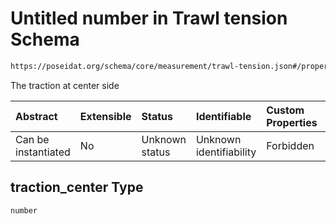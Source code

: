 # Untitled number in Trawl tension Schema

```txt
https://poseidat.org/schema/core/measurement/trawl-tension.json#/properties/traction_center
```

The traction at center side

| Abstract            | Extensible | Status         | Identifiable            | Custom Properties | Additional Properties | Access Restrictions | Defined In                                                                                |
| :------------------ | :--------- | :------------- | :---------------------- | :---------------- | :-------------------- | :------------------ | :---------------------------------------------------------------------------------------- |
| Can be instantiated | No         | Unknown status | Unknown identifiability | Forbidden         | Allowed               | none                | [trawl-tension.json*](schemas/core/measurement/trawl-tension.json "open original schema") |

## traction_center Type

`number`
